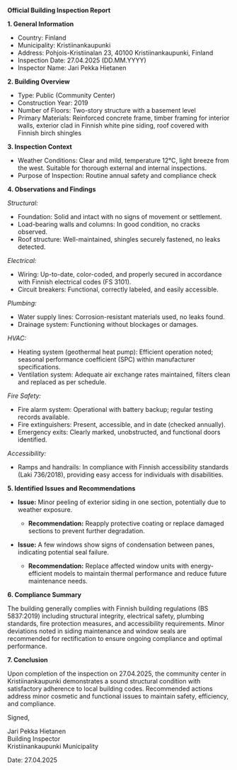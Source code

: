 **Official Building Inspection Report**

**1. General Information**

- Country: Finland
- Municipality: Kristiinankaupunki
- Address: Pohjois-Kristiinalan 23, 40100 Kristiinankaupunki, Finland
- Inspection Date: 27.04.2025 (DD.MM.YYYY)
- Inspector Name: Jari Pekka Hietanen

**2. Building Overview**

- Type: Public (Community Center)
- Construction Year: 2019
- Number of Floors: Two-story structure with a basement level
- Primary Materials: Reinforced concrete frame, timber framing for interior walls, exterior clad in Finnish white pine siding, roof covered with Finnish birch shingles

**3. Inspection Context**

- Weather Conditions: Clear and mild, temperature 12°C, light breeze from the west. Suitable for thorough external and internal inspections.
- Purpose of Inspection: Routine annual safety and compliance check

**4. Observations and Findings**

*Structural:*  
- Foundation: Solid and intact with no signs of movement or settlement.
- Load-bearing walls and columns: In good condition, no cracks observed.
- Roof structure: Well-maintained, shingles securely fastened, no leaks detected.

*Electrical:*  
- Wiring: Up-to-date, color-coded, and properly secured in accordance with Finnish electrical codes (FS 3101).
- Circuit breakers: Functional, correctly labeled, and easily accessible.

*Plumbing:*  
- Water supply lines: Corrosion-resistant materials used, no leaks found.
- Drainage system: Functioning without blockages or damages.

*HVAC:*  
- Heating system (geothermal heat pump): Efficient operation noted; seasonal performance coefficient (SPC) within manufacturer specifications.
- Ventilation system: Adequate air exchange rates maintained, filters clean and replaced as per schedule.

*Fire Safety:*  
- Fire alarm system: Operational with battery backup; regular testing records available.
- Fire extinguishers: Present, accessible, and in date (checked annually).
- Emergency exits: Clearly marked, unobstructed, and functional doors identified.

*Accessibility:*  
- Ramps and handrails: In compliance with Finnish accessibility standards (Laki 736/2018), providing easy access for individuals with disabilities.

**5. Identified Issues and Recommendations**

- **Issue:** Minor peeling of exterior siding in one section, potentially due to weather exposure.
  - **Recommendation:** Reapply protective coating or replace damaged sections to prevent further degradation.

- **Issue:** A few windows show signs of condensation between panes, indicating potential seal failure.
  - **Recommendation:** Replace affected window units with energy-efficient models to maintain thermal performance and reduce future maintenance needs.

**6. Compliance Summary**

The building generally complies with Finnish building regulations (BS 5837:2019) including structural integrity, electrical safety, plumbing standards, fire protection measures, and accessibility requirements. Minor deviations noted in siding maintenance and window seals are recommended for rectification to ensure ongoing compliance and optimal performance.

**7. Conclusion**

Upon completion of the inspection on 27.04.2025, the community center in Kristiinankaupunki demonstrates a sound structural condition with satisfactory adherence to local building codes. Recommended actions address minor cosmetic and functional issues to maintain safety, efficiency, and compliance.

Signed,

Jari Pekka Hietanen  
Building Inspector  
Kristiinankaupunki Municipality  

Date: 27.04.2025